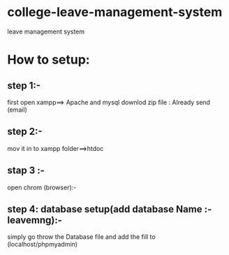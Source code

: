 # college-leave-management-system
leave management system
# How to setup:
## step 1:-
first open xampp==> Apache and mysql
downlod zip file : Already send (email)
## step 2:-
mov it in to xampp folder==>htdoc
## stap 3 :-
open chrom (browser):-
## step 4: database setup(add database Name :- leavemng):-
simply go throw the Database file and add the fill to (localhost/phpmyadmin)
